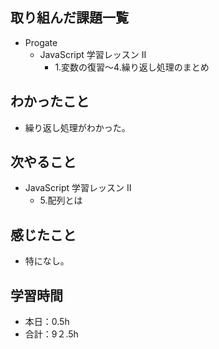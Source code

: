 ## 取り組んだ課題一覧
- Progate
  - JavaScript 学習レッスン II
    - 1.変数の復習〜4.繰り返し処理のまとめ
## わかったこと
- 繰り返し処理がわかった。
## 次やること
- JavaScript 学習レッスン II
  - 5.配列とは
## 感じたこと
- 特になし。
## 学習時間
- 本日：0.5h
- 合計：9２.5h
